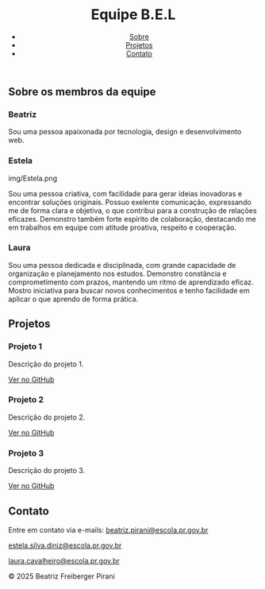 <!DOCTYPE html>
<html lang="pt-br">
<head>
  <meta charset="UTF-8" />
  <meta name="viewport" content="width=device-width, initial-scale=1.0"/>
  <title>Portfólio B.E.L</title>
  <link rel="stylesheet" href="style.css" />
</head>
<body>
  <header>
    <h1 class="titulo rosa">Equipe B.E.L</h1>
    <nav>
      <ul>
        <li><a href="#sobre">Sobre</a></li>
        <li><a href="#projetos">Projetos</a></li>
        <li><a href="#contato">Contato</a></li>
      </ul>
    </nav>
  </header>

  <section id="sobre">
    <h2 class="titulo amarelo">Sobre os membros da equipe</h2>
    <h3 class=>Beatriz</h3>
    <p>Sou uma pessoa apaixonada por tecnologia, design e desenvolvimento web.</p>
    <h3 class=>Estela</h3>
  img/Estela.png
    <p>Sou uma pessoa criativa, com facilidade para gerar ideias inovadoras e encontrar soluções originais. Possuo exelente comunicação, expressando me de forma clara e objetiva, o que contribui para a construção de relações eficazes. Demonstro também forte espírito de colaboração, destacando me em trabalhos em equipe com atitude proativa, respeito e cooperação.</p>
     <h3 class=>Laura</h3>
    <p>Sou uma pessoa dedicada e disciplinada, com grande capacidade de organização e planejamento nos estudos. Demonstro constância e comprometimento com prazos, mantendo um ritmo de aprendizado eficaz. Mostro iniciativa para buscar novos conhecimentos e tenho facilidade em aplicar o que aprendo de forma prática.</p>
  </section>

  <section id="projetos">
    <h2 class="titulo azul">Projetos</h2>
    <div class="projeto">
      <h3>Projeto 1</h3>
      <p>Descrição do projeto 1.</p>
      <a href="#">Ver no GitHub</a>
    </div>
    <div class="projeto">
      <h3>Projeto 2</h3>
      <p>Descrição do projeto 2.</p>
      <a href="#">Ver no GitHub</a>
    </div>
    <div class="projeto">
      <h3>Projeto 3</h3>
      <p>Descrição do projeto 3.</p>
      <a href="#">Ver no GitHub</a>
     </div>
  </section>

  <section id="contato">
    <h2 class="titulo verde">Contato</h2>
    <p>Entre em contato via e-mails: <a href="beatriz.pirani@escola.pr.gov.br"
                                       >beatriz.pirani@escola.pr.gov.br</a></p>
                                      <a href="estela.silva.diniz@escola.pr.gov.br"
                                       >estela.silva.diniz@escola.pr.gov.br</a></p>
                                      <a href="laura.cavalheiro@escola.pr.gov.br"
                                        >laura.cavalheiro@escola.pr.gov.br</a></p>
                                     
  </section>

  <footer>
    <p>&copy; 2025 Beatriz Freiberger Pirani</p>
  </footer>

  <script src="script.js"></script>
</body>
</html>
